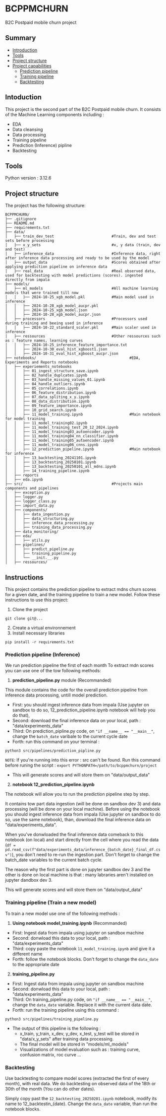 # BCPPMCHURN
B2C Postpaid mobile churn project 

## Summary
- [Introduction](#intoduction)
- [Tools](#tools)
- [Project structure](#project-structure)
- [Project capabilities](#instructions)
    - [Prediction pipeline](#prediction-pipeline-inference)
    - [Training pipeline](#training-pipeline-train-a-new-model)
    - [Backtesting](#backtesting)

## Intoduction 
This project is the second part of the B2C Postpaid mobile churn. It consists of the Machine Learning components including :
- EDA
- Data cleansing
- Data processing
- Training pipeline
- Prediction (Inference) pipline
- Backtesting

## Tools
Python version : 3.12.6

## Project structure
The project has the following structure:
```
BCPPMCHURN/
├── .gitignore
├── README.md
├── requirements.txt
├── data/                                         
│   ├── train_dev_test                          #Train, dev and test sets before processing
│   ├── x_y_sets                                #x, y data (train, dev and test)
│   ├── inference_data                          #Inference data, right after inference data processing and ready to be used by the model
│   ├── output_data                             #Scores obtained after applying prediction pipeline on inference data
│   ├── real_data                               #Real observed data, used for backtesting with model predictions (scores). ingested directly from impala 
├── models/
│   ├── ml_models                               #All machine learning models that were trained till now 
│   │   ├── 2024-10-25_xgb_model.pkl            #Main model used in inference   
│   │   ├── 2024-10-28_xgb_model_aucpr.pkl
│   │   ├── 2024-10-25_xgb_model.json
│   │   ├── 2024-10-28_xgb_model_aucpr.json
│   ├── processors                              #Processors used during training and beeing used in inference
│   │   ├── 2024-10-22_standard_scaler.pkl      #Main scaler used in inference
│   ├── ressources                              #Other ressources such as : feature names, learning curves
│   │   ├── 2024-10-25_inference_feature_importance.txt
│   │   ├── 2024-10-30_eval_hist_xgboost1.json
│   │   ├── 2024-10-31_eval_hist_xgboost_aucpr.json
├── notebooks/                                          #EDA, Experiments and Reports notebooks 
│   ├── experiements_notebooks
│   │   ├── 01_ingest_structure_save.ipynb
│   │   ├── 02_handle_duplcates.ipynb
│   │   ├── 03_handle_missing_values_01.ipynb
│   │   ├── 04_handle_outliers.ipynb
│   │   ├── 05_correlations.ipynb
│   │   ├── 06_feature_distribution.ipynb
│   │   ├── 07_data_spliting_x_y.ipynb
│   │   ├── 08_data_distribution.ipynb
│   │   ├── 09_feature_importance.ipynb
│   │   ├── 10_grid_search.ipynb
│   │   ├── 11_model_training.ipynb                     #Main notebook for model training 
│   │   ├── 11_model_training02.ipynb
│   │   ├── 11_model_training_test_20_12_2024.ipynb
│   │   ├── 11_model_training03_autoencoder.ipynb
│   │   ├── 11_model_training04_nn_classifier.ipynb
│   │   ├── 11_model_training05_autoencoder.ipynb
│   │   ├── 11_model_training06_cnns.ipynb
│   │   ├── 12_prediction_pipeline.ipynb                #Main notebook for inference 
│   │   ├── 13_backtesting_20241101.ipynb
│   │   ├── 13_backtesting_20250101.ipynb
│   │   ├── 13_backtesting_20250101_all_mdns.ipynb
│   │   ├── 14_training_pipeline.ipynb
│   ├── reports
│   ├── eda.ipynb
├── src/                                        #Projects main components and pipelines
│   ├── exception.py
│   ├── logger.py
│   ├── logger_class.py
│   ├── import_data.py
│   ├── components/
│   │   ├── data_ingestion.py
│   │   ├── data_structuring.py
│   │   ├── inference_data_processing.py
│   │   ├── training_data_processing.py
│   ├── data_monitoring/
│   ├── eda/
│   │   ├── utils.py
│   ├── pipelines/
│   │   ├── predict_pipeline.py
│   │   ├── training_pipeline.py
│   │   └── __init.__.py
│   ├── ressources/

```

## Instructions 
This project contains the prediction pipeline to extract mdns churn scores for a given date, and the training pipeline to train a new model.
Follow these instructions to use this project:

1. Clone the project
```
git clone git@...
```
2. Create a virtual environnement 
3. Install necessary libraries 
```
pip install -r requirements.txt 
```

### Prediction pipeline (Inference)
We run prediction pipeline the first of each month
To extract mdn scores you can use one of the tow following methods:

1. **prediction_pipeline.py** module (Recommanded)

This module contains the code for the overall prediction pipeline from inference data processing, untill model prediction.
- First: you should ingest inference data from impala (Use jupyter on sandbox to do so, 12_prediction_pipeline.ipynb notebook will help you do that), 
- Second: download the final inference data on your local, path : "data/experiments_data"
- Third: On prediction_pipline.py code, on `"if __name__ == "__main__"`, change the `batch_date` varibale to the current cycle date
- Forth: run this command on your terminal :
```
python3 src/pipelines/prediction_pipline.py
```
`NOTE`: If you're running into this error : src can't be found. Run this command before runing the script : 
 ```export PYTHONPATH=/path/to/bcppmchurn/project```
- This will generate scores and will store them on "data/output_data"

2. **notebook 12_prediction_pipeline.ipynb** 

The notebook will allow you to run the prediction pipeline step by step.

It contains tow part data ingestion (will be done on sandbox dev 3) and data processing (will be done on your local machine).
Before using the notebook you should ingest inference data from impala (Use jupyter on sandbox to do so, use the same notebook), than, download the final inference data on "data/experiments_data".

When you've donwloaded the final inference data comeback to this notebook (on local) and start directly from the cell where you read the data (```df = pd.read_csv(f"data/experiments_data/inference_{batch_date}_final_df.csv")```), you don't need to re-run the ingestion part.
Don't forget to change the batch_date variables to the current batch cycle.

The reason why the first part is done on jupyter sandbox dev 3 and the other is done on local machine is that : many labraries aren't installed on jupyter dandbox dev 3.

This will generate scores and will store them on "data/output_data"

### Training pipeline (Train a new model)
To train a new model use one of the following methods :

1. **Using notebook model_training.ipynb** (Recommanded)

- First: Ingest data from impala using jupyter on sandbox machine
- Second: donwload this data to your local, path : "data/experiments_data"
- Third: copy paste the notebook `11_model_training.ipynb` and give it a different name
- Forth: follow the notebook blocks. Don't forget to change the `data_date` to the appropriate date 

2. **training_pipeline.py**
- First: Ingest data from impala using jupyter on sandbox machine
- Second: donwload this data to your local, path : "data/experiments_data"
- Third: On training_pipeline.py code, on `"if __name__ == "__main__"`, change the `data_date` variable. Replace it with the current data date.
- Forth: run the training pipeline using this command : 
```
python3 src/pipelines/training_pipeline.py
```
- The output of this pipeline is the following :
    - x_train, y_train, x_dev, y_dev, x_test, y_test will be stored in "data/x_y_sets" after training data processing. 
    - The final model will be stored in "models/ml_models"
    - Visualizations of model evaluation such as : training curve, confusion matrix, roc curve ...

### Backtesting
Use backtesting to compare model scores (extracted the first of every month), with real data.
We do backtesting on observed data of the 18th or 30th of the month (You can do other dates).

Simply copy past the `12_backtesting_20250201.ipynb` notebook, modify its name to 12_backtestin_{date}. Change the `data_date` variable, than run the notebook blocks.



